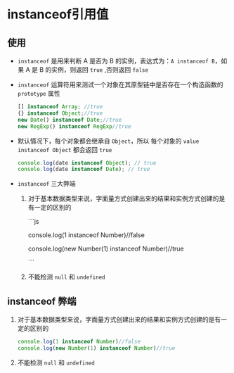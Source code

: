 # instanceof引用值

## 使用

- `instanceof` 是用来判断 A 是否为 B 的实例，表达式为：`A instanceof B`，如果 A 是 B 的实例，则返回 `true` ,否则返回 `false`

- `instanceof` 运算符用来测试一个对象在其原型链中是否存在一个构造函数的 `prototype` 属性

    ```js
    [] instanceof Array; //true
    {} instanceof Object;//true
    new Date() instanceof Date;//true
    new RegExp() instanceof RegExp//true
    ```

- 默认情况下，每个对象都会继承自 `Object`，所以 每个对象的 `value instanceof Object` 都会返回 `true`

    ```js
    console.log(date instanceof Object); // true
    console.log(date instanceof Date); // true
    ```

- `instanceof` 三大弊端

    1. 对于基本数据类型来说，字面量方式创建出来的结果和实例方式创建的是有一定的区别的

        \`\`\`js

        console.log(1 instanceof Number)//false

        console.log(new Number(1) instanceof Number)//true

        \`\`\`

    2. 不能检测 `null` 和 `undefined`

## instanceof 弊端

1. 对于基本数据类型来说，字面量方式创建出来的结果和实例方式创建的是有一定的区别的

    ```js
    console.log(1 instanceof Number)//false
    console.log(new Number(1) instanceof Number)//true
    ```

2. 不能检测 `null` 和 `undefined`

